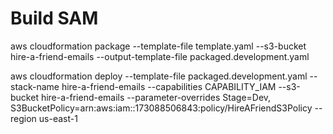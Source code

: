 # Build SAM
aws cloudformation package --template-file template.yaml --s3-bucket hire-a-friend-emails --output-template-file packaged.development.yaml

aws cloudformation deploy --template-file packaged.development.yaml --stack-name hire-a-friend-emails --capabilities CAPABILITY_IAM --s3-bucket hire-a-friend-emails --parameter-overrides Stage=Dev, S3BucketPolicy=arn:aws:iam::173088506843:policy/HireAFriendS3Policy --region us-east-1 